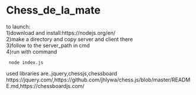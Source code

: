 <h1>Chess_de_la_mate</h1>   
 to launch:<br>
 1)download and install:https://nodejs.org/en/ <br>
 2)make a directory and copy server and client there <br>
 3)follow to the server_path in cmd <br>
 4)run with command <br>
 <code>   
 node index.js  
 </code>
 <br>
 used libraries are..jquery,chessjs,chessboard  
 https://jquery.com/,https://github.com/jhlywa/chess.js/blob/master/README.md,https://chessboardjs.com/
 
